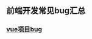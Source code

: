 ## 前端开发常见bug汇总

### [vue项目bug]([https://github.com/osorso/bug_summary/blob/master/bug%E6%80%BB%E7%BB%93.md](https://github.com/osorso/bug_summary/blob/master/bug总结.md))